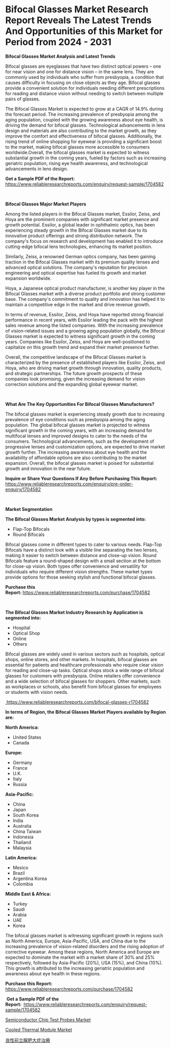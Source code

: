 <p><h1>Bifocal Glasses Market Research Report Reveals The Latest Trends And Opportunities of this Market for Period from 2024 - 2031</h1></p><p><strong>Bifocal Glasses Market Analysis and Latest Trends</strong></p>
<p><p>Bifocal glasses are eyeglasses that have two distinct optical powers – one for near vision and one for distance vision – in the same lens. They are commonly used by individuals who suffer from presbyopia, a condition that causes difficulty in focusing on close objects as they age. Bifocal glasses provide a convenient solution for individuals needing different prescriptions for reading and distance vision without needing to switch between multiple pairs of glasses.</p><p>The Bifocal Glasses Market is expected to grow at a CAGR of 14.9% during the forecast period. The increasing prevalence of presbyopia among the aging population, coupled with the growing awareness about eye health, is driving the demand for bifocal glasses. Technological advancements in lens design and materials are also contributing to the market growth, as they improve the comfort and effectiveness of bifocal glasses. Additionally, the rising trend of online shopping for eyewear is providing a significant boost to the market, making bifocal glasses more accessible to consumers worldwide.Overall, the bifocal glasses market is expected to witness substantial growth in the coming years, fueled by factors such as increasing geriatric population, rising eye health awareness, and technological advancements in lens design.</p></p>
<p><strong>Get a Sample PDF of the Report:&nbsp;</strong> <a href="https://www.reliableresearchreports.com/enquiry/request-sample/1704582">https://www.reliableresearchreports.com/enquiry/request-sample/1704582</a></p>
<p>&nbsp;</p>
<p><strong>Bifocal Glasses Major Market Players</strong></p>
<p><p>Among the listed players in the Bifocal Glasses market, Essilor, Zeiss, and Hoya are the prominent companies with significant market presence and growth potential. Essilor, a global leader in ophthalmic optics, has been experiencing steady growth in the Bifocal Glasses market due to its innovative product offerings and strong distribution network. The company's focus on research and development has enabled it to introduce cutting-edge bifocal lens technologies, enhancing its market position.</p><p>Similarly, Zeiss, a renowned German optics company, has been gaining traction in the Bifocal Glasses market with its premium quality lenses and advanced optical solutions. The company's reputation for precision engineering and optical expertise has fueled its growth and market expansion worldwide.</p><p>Hoya, a Japanese optical product manufacturer, is another key player in the Bifocal Glasses market with a diverse product portfolio and strong customer base. The company's commitment to quality and innovation has helped it to maintain a competitive edge in the market and drive revenue growth.</p><p>In terms of revenue, Essilor, Zeiss, and Hoya have reported strong financial performance in recent years, with Essilor leading the pack with the highest sales revenue among the listed companies. With the increasing prevalence of vision-related issues and a growing aging population globally, the Bifocal Glasses market is expected to witness significant growth in the coming years. Companies like Essilor, Zeiss, and Hoya are well-positioned to capitalize on this growth trend and expand their market presence further.</p><p>Overall, the competitive landscape of the Bifocal Glasses market is characterized by the presence of established players like Essilor, Zeiss, and Hoya, who are driving market growth through innovation, quality products, and strategic partnerships. The future growth prospects of these companies look promising, given the increasing demand for vision correction solutions and the expanding global eyewear market.</p></p>
<p>&nbsp;</p>
<p><strong>What Are The Key Opportunities For Bifocal Glasses Manufacturers?</strong></p>
<p><p>The bifocal glasses market is experiencing steady growth due to increasing prevalence of eye conditions such as presbyopia among the aging population. The global bifocal glasses market is projected to witness significant growth in the coming years, with an increasing demand for multifocal lenses and improved designs to cater to the needs of the consumers. Technological advancements, such as the development of progressive lenses and customization options, are expected to drive market growth further. The increasing awareness about eye health and the availability of affordable options are also contributing to the market expansion. Overall, the bifocal glasses market is poised for substantial growth and innovation in the near future.</p></p>
<p><strong>Inquire or Share Your Questions If Any Before Purchasing This Report:</strong> <a href="https://www.reliableresearchreports.com/enquiry/pre-order-enquiry/1704582">https://www.reliableresearchreports.com/enquiry/pre-order-enquiry/1704582</a></p>
<p>&nbsp;</p>
<p><strong>Market Segmentation</strong></p>
<p><strong>The Bifocal Glasses Market Analysis by types is segmented into:</strong></p>
<p><ul><li>Flap-Top Bifocals</li><li>Round Bifocals</li></ul></p>
<p><p>Bifocal glasses come in different types to cater to various needs. Flap-Top Bifocals have a distinct look with a visible line separating the two lenses, making it easier to switch between distance and close-up vision. Round Bifocals feature a round-shaped design with a small section at the bottom for close-up vision. Both types offer convenience and versatility for individuals who require different vision strengths. These market types provide options for those seeking stylish and functional bifocal glasses.</p></p>
<p><strong>Purchase this Report:&nbsp;</strong><a href="https://www.reliableresearchreports.com/purchase/1704582">https://www.reliableresearchreports.com/purchase/1704582</a></p>
<p>&nbsp;</p>
<p><strong>The Bifocal Glasses Market Industry Research by Application is segmented into:</strong></p>
<p><ul><li>Hospital</li><li>Optical Shop</li><li>Online</li><li>Others</li></ul></p>
<p><p>Bifocal glasses are widely used in various sectors such as hospitals, optical shops, online stores, and other markets. In hospitals, bifocal glasses are essential for patients and healthcare professionals who require clear vision for reading and close-up tasks. Optical shops stock a wide range of bifocal glasses for customers with presbyopia. Online retailers offer convenience and a wide selection of bifocal glasses for shoppers. Other markets, such as workplaces or schools, also benefit from bifocal glasses for employees or students with vision needs.</p></p>
<p><a href="https://www.reliableresearchreports.com/bifocal-glasses-r1704582">&nbsp;https://www.reliableresearchreports.com/bifocal-glasses-r1704582</a></p>
<p><strong>In terms of Region, the Bifocal Glasses Market Players available by Region are:</strong></p>
<p>
    <p> <strong> North America: </strong>
        <ul>
            <li>United States</li>
            <li>Canada</li>
        </ul>
        </p> 
    <p> <strong> Europe: </strong>
        <ul>
            <li>Germany</li>
            <li>France</li>
            <li>U.K.</li>
            <li>Italy</li>
            <li>Russia</li>
        </ul>
        </p> 
    <p> <strong> Asia-Pacific: </strong>
        <ul>
            <li>China</li>
            <li>Japan</li>
            <li>South Korea</li>
            <li>India</li>
            <li>Australia</li>
            <li>China Taiwan</li>
            <li>Indonesia</li>
            <li>Thailand</li>
            <li>Malaysia</li>
        </ul>
        </p> 
    <p> <strong> Latin America: </strong>
        <ul>
            <li>Mexico</li>
            <li>Brazil</li>
            <li>Argentina Korea</li>
            <li>Colombia</li>
        </ul>
        </p> 
    <p> <strong> Middle East & Africa: </strong>
        <ul>
            <li>Turkey</li>
            <li>Saudi</li>
            <li>Arabia</li>
            <li>UAE</li>
            <li>Korea</li>
        </ul>
    </p>
    </p>
<p><p>The bifocal glasses market is witnessing significant growth in regions such as North America, Europe, Asia-Pacific, USA, and China due to the increasing prevalence of vision-related disorders and the rising adoption of corrective eyewear. Among these regions, North America and Europe are expected to dominate the market with a market share of 30% and 25% respectively, followed by Asia-Pacific (20%), USA (15%), and China (10%). This growth is attributed to the increasing geriatric population and awareness about eye health in these regions.</p></p>
<p><strong>Purchase this Report: </strong><a href="https://www.reliableresearchreports.com/purchase/1704582">https://www.reliableresearchreports.com/purchase/1704582</a></p>
<p>&nbsp;<strong>Get a Sample PDF of the Report:&nbsp;&nbsp;</strong><a href="https://www.reliableresearchreports.com/enquiry/request-sample/1704582">https://www.reliableresearchreports.com/enquiry/request-sample/1704582</a></p>
<p><strong></strong></p>
<p><p><a href="https://medium.com/@pinkierau13/semiconductor-chip-test-probes-market-share-size-trends-industry-analysis-report-by-application-6a058b8f6017">Semiconductor Chip Test Probes Market</a></p><p><a href="https://medium.com/@jjkh377/cooled-thermal-module-market-a-global-and-regional-analysis-2024-2031-9f4b0ef486e6">Cooled Thermal Module Market</a></p><p><a href="https://github.com/tubbs463/Market-Research-Report-List-2/blob/main/5033403184546.md">良性前立腺肥大症治療</a></p></p>
